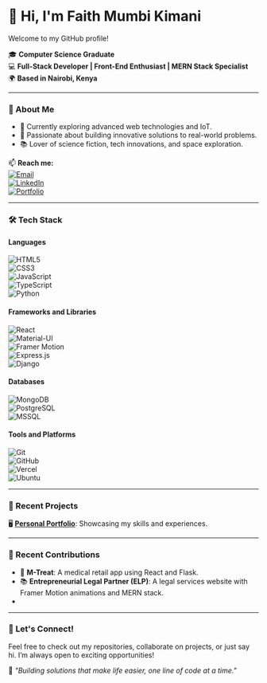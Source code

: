 # 👋 Hi, I'm Faith Mumbi Kimani  

Welcome to my GitHub profile!  

🎓 **Computer Science Graduate**  
💻 **Full-Stack Developer | Front-End Enthusiast | MERN Stack Specialist**  
🌍 **Based in Nairobi, Kenya**  

---

### 🚀 About Me  
- 🌱 Currently exploring advanced web technologies and IoT.  
- 🎯 Passionate about building innovative solutions to real-world problems.  
- 📚 Lover of science fiction, tech innovations, and space exploration.  

📫 **Reach me:**  
[![Email](https://img.shields.io/badge/Email-faithkym7%40gmail.com-red?style=flat-square&logo=gmail)](mailto:faithkym7@gmail.com)  
[![LinkedIn](https://img.shields.io/badge/LinkedIn-faithkym7-blue?style=flat-square&logo=linkedin)](https://www.linkedin.com/in/faithkym7)  
[![Portfolio](https://img.shields.io/badge/Portfolio-faith--kimani--portfolio.netlify.app-orange?style=flat-square&logo=netlify)](https://faith-kimani-portfolio.netlify.app/)  

---

### 🛠️ Tech Stack  
#### **Languages**  
![HTML5](https://img.shields.io/badge/HTML5-E34F26?style=flat-square&logo=html5&logoColor=white)  
![CSS3](https://img.shields.io/badge/CSS3-1572B6?style=flat-square&logo=css3&logoColor=white)  
![JavaScript](https://img.shields.io/badge/JavaScript-F7DF1E?style=flat-square&logo=javascript&logoColor=black)  
![TypeScript](https://img.shields.io/badge/TypeScript-007ACC?style=flat-square&logo=typescript&logoColor=white)  
![Python](https://img.shields.io/badge/Python-3776AB?style=flat-square&logo=python&logoColor=white)  

#### **Frameworks and Libraries**  
![React](https://img.shields.io/badge/React-61DAFB?style=flat-square&logo=react&logoColor=black)  
![Material-UI](https://img.shields.io/badge/Material--UI-0081CB?style=flat-square&logo=mui&logoColor=white)  
![Framer Motion](https://img.shields.io/badge/Framer_Motion-0055FF?style=flat-square&logo=framer&logoColor=white)  
![Express.js](https://img.shields.io/badge/Express.js-000000?style=flat-square&logo=express&logoColor=white)  
![Django](https://img.shields.io/badge/Django-092E20?style=flat-square&logo=django&logoColor=white)  

#### **Databases**  
![MongoDB](https://img.shields.io/badge/MongoDB-4EA94B?style=flat-square&logo=mongodb&logoColor=white)  
![PostgreSQL](https://img.shields.io/badge/PostgreSQL-336791?style=flat-square&logo=postgresql&logoColor=white)  
![MSSQL](https://img.shields.io/badge/MSSQL-CC2927?style=flat-square&logo=microsoft-sql-server&logoColor=white)  

#### **Tools and Platforms**  
![Git](https://img.shields.io/badge/Git-F05032?style=flat-square&logo=git&logoColor=white)  
![GitHub](https://img.shields.io/badge/GitHub-181717?style=flat-square&logo=github&logoColor=white)  
![Vercel](https://img.shields.io/badge/Vercel-000000?style=flat-square&logo=vercel&logoColor=white)  
![Ubuntu](https://img.shields.io/badge/Ubuntu-E95420?style=flat-square&logo=ubuntu&logoColor=white)  

---
### 🌟 Recent Projects
 🖥️ **[Personal Portfolio](https://faith-kimani-portfolio.netlify.app/)**: Showcasing my skills and experiences. 

 ---

### 🌟 Recent Contributions 
- 🏥 **M-Treat**: A medical retail app using React and Flask.  
- 📚 **Entrepreneurial Legal Partner (ELP)**: A legal services website with Framer Motion animations and MERN stack.  
- 

---


### 🌱 Let's Connect!  
Feel free to check out my repositories, collaborate on projects, or just say hi. I’m always open to exciting opportunities!  

🌟 _"Building solutions that make life easier, one line of code at a time."_  
